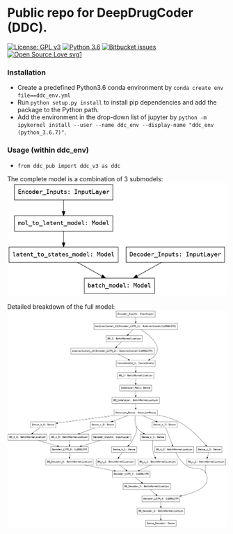 # Public repo for DeepDrugCoder (DDC).

[![License: GPL v3](https://img.shields.io/badge/License-GPLv3-blue.svg)](https://www.gnu.org/licenses/gpl-3.0) [![Python 3.6](https://img.shields.io/badge/python-3.6-green.svg)](https://www.python.org/downloads/release/python-360/) [![Bitbucket issues](https://img.shields.io/bitbucket/issues/lbesson/bin.svg)](https://Bitbucket.org/lbesson/bin/issues/) [![Open Source Love svg1](https://badges.frapsoft.com/os/v1/open-source.svg?v=103)](https://github.com/ellerbrock/open-source-badges/)


### Installation
- Create a predefined Python3.6 conda environment by `conda create env file==ddc_env.yml`
- Run `python setup.py install` to install pip dependencies and add the package to the Python path.
- Add the environment in the drop-down list of jupyter by `python -m ipykernel install --user --name ddc_env --display-name "ddc_env (python_3.6.7)"`.

### Usage (within ddc_env)
- `from ddc_pub import ddc_v3 as ddc`

The complete model is a combination of 3 submodels:
![alt text](img/model.png)

Detailed breakdown of the full model:
![alt text](img/detailed_model.png)
